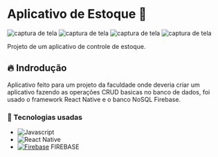 # Aplicativo de Estoque :abacus:


![captura de tela](https://i.imgur.com/SeksXYj.jpeg) ![captura de tela](https://i.imgur.com/FnE2JRN.jpeg) ![captura de tela](https://i.imgur.com/c0x7baS.jpeg) ![captura de tela](https://i.imgur.com/xKaeSTn.jpeg)

Projeto de um aplicativo de controle de estoque.

## :fire: Indrodução
Aplicativo feito para um projeto da faculdade onde deveria criar um aplicativo fazendo as operações CRUD basicas no banco de dados, foi usado o framework React Native e o banco NoSQL Firebase.


### :handbag: Tecnologias usadas

* ![Javascript](https://img.shields.io/badge/JavaScript-323330?style=for-the-badge&logo=javascript&logoColor=F7DF1E)
* ![React Native](https://img.shields.io/badge/React_Native-20232A?style=for-the-badge&logo=react&logoColor=61DAFB)
* [![Firebase](https://skillicons.dev/icons?i=firebase)](https://skillicons.dev) FIREBASE
